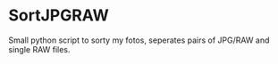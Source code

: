 # SortJPGRAW
Small python script to sorty my fotos, seperates pairs of JPG/RAW and single RAW files.
